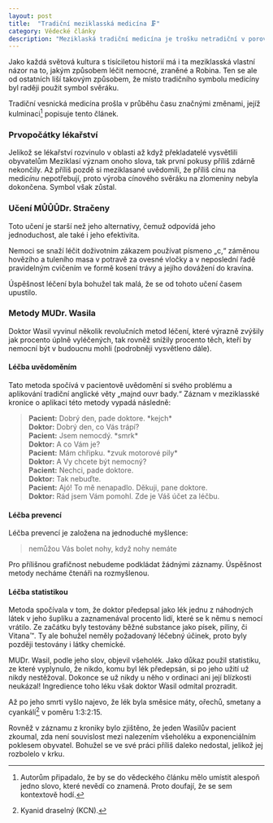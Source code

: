 ```yaml
---
layout: post
title:  "Tradiční meziklasská medicína 🗜"
category: Vědecké články
description: "Meziklaská tradiční medicína je trošku netradiční v porovnání s jakoukoli jinou. Zde se dozvíte proč."
---
```


Jako každá světová kultura s tisíciletou historií má i ta meziklasská vlastní názor na to, jakým způsobem léčit nemocné, zraněné a Robina. Ten se ale od ostatních liší takovým způsobem, že místo tradičního symbolu medicíny byl raději použit symbol svěráku.

Tradiční vesnická medicína prošla v průběhu času značnými změnami, jejíž kulminaci[^1] popisuje tento článek.

### Prvopočátky lékařství
Jelikož se lékařství rozvinulo v oblasti až když překladatelé vysvětlili obyvatelům Meziklasí význam onoho slova, tak první pokusy příliš zdárně nekončily. Až příliš pozdě si meziklasané uvědomili, že příliš cínu na medi<em>cínu</em> nepotřebují, proto výroba cínového svěráku na zlomeniny nebyla dokončena. Symbol však zůstal.

### Učení MŮŮŮDr. Stračeny
Toto učení je starší než jeho alternativy, čemuž odpovídá jeho jednoduchost, ale také i jeho efektivita. 

Nemoci se snaží léčit doživotním zákazem používat písmeno „c,“ záměnou hovězího a tuleního masa v potravě za ovesné vločky a v neposlední řadě pravidelným cvičením ve formě kosení trávy a jejího dovážení do kravína.

Úspěšnost léčení byla bohužel tak malá, že se od tohoto učení časem upustilo.

### Metody MUDr. Wasila
Doktor Wasil vyvinul několik revolučních metod léčení, které výrazně zvýšily jak procento úplně vyléčených, tak rovněž snížily procento těch, kteří by nemocní být v budoucnu mohli (podrobněji vysvětleno dále).

#### Léčba uvědoměním
Tato metoda spočívá v pacientově uvědomění si svého problému a aplikování tradiční anglické věty „majnd ouvr bady.“ Záznam v meziklasské kronice o aplikaci této metody vypadá následně:

> **Pacient:**	Dobrý den, pade doktore. \*kejch\*  
> **Doktor:**	Dobrý den, co Vás trápí?  
> **Pacient:**	Jsem nemocdý. \*smrk\*  
> **Doktor:**	A co Vám je?  
> **Pacient:**	Mám chřipku. \*zvuk motorové pily\*  
> **Doktor:**	A Vy chcete být nemocný?  
> **Pacient:**	Nechci, pade doktore.  
> **Doktor:**	Tak nebuďte.  
> **Pacient:**	Ajó! To mě nenapadlo. Děkuji, pane doktore.  
> **Doktor:**	Rád jsem Vám pomohl. Zde je Váš účet za léčbu.

#### Léčba prevencí
Léčba prevencí je založena na jednoduché myšlence:

> nemůžou Vás bolet nohy, když nohy nemáte 

Pro přílišnou grafičnost nebudeme podkládat žádnými záznamy. Úspěšnost metody necháme čtenáři na rozmyšlenou.

#### Léčba statistikou
Metoda spočívala v tom, že doktor předepsal jako lék jednu z náhodných látek v jeho šuplíku a zaznamenával procento lidí, které se k němu s nemocí vrátilo. Ze začátku byly testovány běžné substance jako písek, piliny, či Vitana™. Ty ale bohužel neměly požadovaný léčebný účinek, proto byly později testovány i látky chemické. 

MUDr. Wasil, podle jeho slov, objevil všeholék. Jako důkaz použil statistiku, ze které vyplynulo, že nikdo, komu byl lék předepsán, si po jeho užití už nikdy nestěžoval. Dokonce se už nikdy u něho v ordinaci ani její blízkosti neukázal! Ingredience toho léku však doktor Wasil odmítal prozradit. 

Až po jeho smrti vyšlo najevo, že lék byla směsice máty, ořechů, smetany a cyankálí[^2] v poměru 1:3:2:15.

Rovněž v záznamu z kroniky bylo zjištěno, že jeden Wasilův pacient zkoumal, zda není souvislost mezi nalezením všeholéku a exponenciálním poklesem obyvatel. Bohužel se ve své práci příliš daleko nedostal, jelikož jej rozbolelo v krku.


[^1]: Autorům připadalo, že by se do vědeckého článku mělo umístit alespoň jedno slovo, které nevědí co znamená. Proto doufají, že se sem kontextově hodí.
[^2]: Kyanid draselný (KCN).
